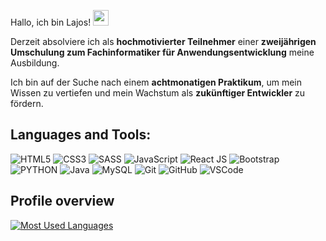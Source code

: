 Hallo, ich bin Lajos! <img src="https://media.giphy.com/media/hvRJCLFzcasrR4ia7z/giphy.gif" width="25px">

Derzeit absolviere ich als **hochmotivierter Teilnehmer** einer **zweijährigen Umschulung zum Fachinformatiker für Anwendungsentwicklung** meine Ausbildung. 

Ich bin auf der Suche nach einem **achtmonatigen Praktikum**, um mein Wissen zu vertiefen und mein Wachstum als **zukünftiger Entwickler** zu fördern.


## Languages and Tools:
![HTML5](https://img.shields.io/badge/-HTML5-E34F26?style=for-the-badge&logo=appveyor&logo=html5&logoColor=white)
![CSS3](https://img.shields.io/badge/-CSS3-1572B6?style=for-the-badge&logo=appveyor&logo=css3)
![SASS](https://img.shields.io/badge/sass-CC6699?style=for-the-badge)
![JavaScript](https://img.shields.io/badge/-JavaScript-yellow?style=for-the-badge&logo=appveyor&logo=javascript)
![React JS](https://img.shields.io/badge/-ReactJS-blue?style=for-the-badge&logo=appveyor&logo=react)
![Bootstrap](https://img.shields.io/badge/-Bootstrap-563D7C?style=for-the-badge&logo=appveyor&logo=bootstrap)
![PYTHON](https://img.shields.io/badge/-Python-blue?style=for-the-badge&logo=appveyor&logo=python&Color=yellow)
![Java](https://img.shields.io/badge/Java-f89820?style=for-the-badge)
![MySQL](https://img.shields.io/badge/mysql-4479A1?style=for-the-badge)
![Git](https://img.shields.io/badge/-Git-black?style=for-the-badge&logo=appveyor&logo=git)
![GitHub](https://img.shields.io/badge/-GitHub-181717?style=for-the-badge&logo=appveyor&logo=github)
![VSCode](https://img.shields.io/badge/-VS_Code-007ACC?style=for-the-badge&logo=appveyor&logo=visual-studio-code)

## Profile overview
[![Most Used Languages](https://github-readme-stats.vercel.app/api/top-langs/?username=daniel-takacs&layout=compact&theme=nord&hide_title=true)](https://github.com/anuraghazra/github-readme-stats)

<!--
**Lajos-N/Lajos-N** is a ✨ _special_ ✨ repository because its `README.md` (this file) appears on your GitHub profile.

Here are some ideas to get you started:

- 🔭 I’m currently working on ...
- 🌱 I’m currently learning ...
- 👯 I’m looking to collaborate on ...
- 🤔 I’m looking for help with ...
- 💬 Ask me about ...
- 📫 How to reach me: ...
- 😄 Pronouns: ...
- ⚡ Fun fact: ...
-->
